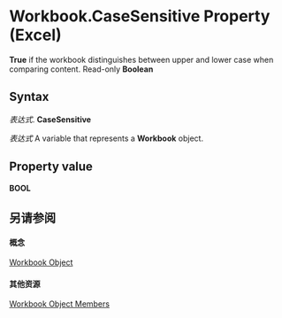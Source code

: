 
# Workbook.CaseSensitive Property (Excel)

 **True** if the workbook distinguishes between upper and lower case when comparing content. Read-only **Boolean**


## Syntax

 _表达式_. **CaseSensitive**

 _表达式_ A variable that represents a **Workbook** object.


## Property value

 **BOOL**


## 另请参阅


#### 概念


[Workbook Object](8c00aa60-c974-eed3-0812-3c9625eb0d4c.md)
#### 其他资源


[Workbook Object Members](http://msdn.microsoft.com/library/dce102a3-25de-3ff4-2ce5-bc56e08baca7%28Office.15%29.aspx)